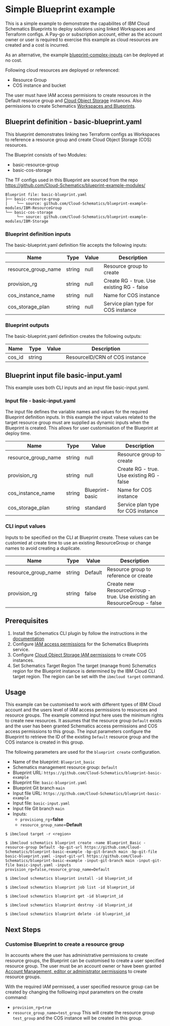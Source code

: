 # Simple Blueprint example

This is a simple example to demonstrate the capabilites of IBM Cloud Schematics Blueprints to deploy solutions using linked Workspaces and Terraform configs. A Pay-go or subscription account, either as the account owner or user is required to exercise this example as cloud resources are created and a cost is incurred. 

As an alternative, the example [blueprint-complex-inputs](https://github.com/Cloud-Schematics/blueprint-complex-inputs) can be deployed at no cost.  

Following cloud resources are deployed or referenced:
- Resource Group
- COS instance and bucket

The user must have IAM access permisions to create resources in the Default resource group and [Cloud Object Storage](https://test.cloud.ibm.com/docs/cloud-object-storage?topic=cloud-object-storage-iam) instances. Also permissions to create Schematics [Workspaces and Blueprints](https://test.cloud.ibm.com/docs/schematics?topic=schematics-access). 


## Blueprint definition - basic-blueprint.yaml

This blueprint demonstrates linking two Terraform configs as Workspaces to reference a resource group and create Cloud Object Storage (COS) resources. 

The Blueprint consists of two Modules:
- basic-resource-group
- basic-cos-storage

The TF configs used in this Blueprint are sourced from the repo https://github.com/Cloud-Schematics/blueprint-example-modules/
```
Blueprint file: basic-blueprint.yaml
├── basic-resource-group
|    └── source: github.com/Cloud-Schematics/blueprint-example-modules/IBM-ResourceGroup
└── basic-cos-storage
     └── source: github.com/Cloud-Schematics/blueprint-example-modules/IBM-Storage
```

### Blueprint definition inputs 
The basic-blueprint.yaml definition file accepts the following inputs:

| Name | Type | Value | Description |
|------|------|------|----------------|
| resource_group_name | string | null | Resource group to create |
| provision_rg | string | null | Create RG - true. Use existing RG - false |
| cos_instance_name | string | null | Name for COS instance |
| cos_storage_plan | string | null | Service plan type for COS instance |

### Blueprint outputs
The basic-blueprint.yaml definition creates the following outputs:

| Name | Type | Value | Description |
|------|------|------|----------------|
| cos_id | string |  | ResourceID/CRN of COS instance |


## Blueprint input file basic-input.yaml
This example uses both CLI inputs and an input file basic-input.yaml.


### Input file - basic-input.yaml
The input file defines the variable names and values for the required Blueprint definition inputs. In this example the  input values related to the target resource group must are supplied as dynamic inputs when the Blueprint is created. This allows for user customisation of the Blueprint at deploy time. 

| Name | Type | Value | Description |
|------|------|------|----------------|
| resource_group_name | string | null | Resource group to create |
| provision_rg | string | null | Create RG - true. Use existing RG - false |
| cos_instance_name | string | Blueprint-basic  | Name for COS instance |
| cos_storage_plan | string | standard | Service plan type for COS instance |

### CLI input values
Inputs to be specified on the CLI at Blueprint create. These values can be customied at create time to use an existing ResourceGroup or change names to avoid creating a duplicate. 

| Name | Type | Value | Description |
|------|------|------|----------------|
| resource_group_name | string | Default | Resource group to reference or create |
| provision_rg | string | false | Create new ResourceGrroup - true. Use existing an ResourceGroup - false |



## Prerequisites
1. Install the Schematics CLI plugin by follow the instructions in the [documentation](https://cloud.ibm.com/docs/schematics?topic=schematics-setup-cli)  
2. Configure [IAM access permissions](https://cloud.ibm.com/docs/schematics?topic=schematics-access) for the Schematics Blueprints service. 
3. Configure [Cloud Object Storage IAM permissions](https://test.cloud.ibm.com/docs/cloud-object-storage?topic=cloud-object-storage-iam) to create COS instances.
4. Set Schematics Target Region
The target (manage from) Schematics region for the Blueprint instance is determined by the IBM Cloud CLI target region. The region can be set with the `ibmcloud target` command.


## Usage 
This example can be customised to work with different types of IBM Cloud account and the users level of IAM access permissions to resources and resource groups.  The example commnd input here uses the minimum rights to create new resources. It assumes that the resource group `Default` exists and the user has been granted Schematics access permissions and COS access permissions to this group. The input parameters configure the Blueprint to retrieve the ID of the existing `Default` resource group and the COS instance is created in this group. 


The following parameters are used for the `blueprint create` configuration. 
- Name of the blueprint: `Blueprint_basic`
- Schematics management resource group: `Default`
- Blueprint URL: `https://github.com/Cloud-Schematics/blueprint-basic-example`
- Blueprint file: `basic-blueprint.yaml`
- Blueprint Git branch `main`
- Input file URL: `https://github.com/Cloud-Schematics/blueprint-basic-example`
- Input file: `basic-input.yaml` 
- Input file Git branch `main`
- Inputs: 
    - `provisiong_rg`=**false**
    - `resource_group_name`=**Default**

```
$ ibmcloud target -r <region>

$ ibmcloud schematics blueprint create -name Blueprint_Basic -resource-group Default -bp-git-url https://github.com/Cloud-Schematics/blueprint-basic-example -bp-git-branch main -bp-git-file basic-blueprint.yaml -input-git-url https://github.com/Cloud-Schematics/blueprint-basic-example -input-git-branch main -input-git-file basic-input.yaml -inputs provision_rg=false,resource_group_name=Default

$ ibmcloud schematics blueprint install -id blueprint_id

$ ibmcloud schematics blueprint job list -id blueprint_id

$ ibmcloud schematics blueprint get -id blueprint_id

$ ibmcloud schematics blueprint destroy -id blueprint_id

$ ibmcloud schematics blueprint delete -id blueprint_id
```

## Next Steps

### Customise Blueprint to create a resource group
In accounts where the user has administrative permissions to create resource groups, the Blueprint can be customised to create a user specified resource group. The user must be an account owner or have been granted  [Account Management, editor or administrator permissions](https://cloud.ibm.com/docs/account?topic=account-account-services&interface=ui#account-management-actions-roles) to create resource groups. 

With the required IAM permissed, a user specified resource group can be created by changing the folllowing input parameters on the create command:
- `provision_rg=true` 
- `resource_group_name=test_group`
This will create the resource group `test_group` and the COS instance will be created in this group. 


